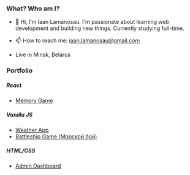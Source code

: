 ### What? Who am I?
- 👋 Hi, I’m Iaan Lamanosau. I'm passionate about learning web development and building new things. Currently studying full-time.
- 📫 How to reach me: iaan.lamanosau@gmail.com

- Live in Minsk, Belarus

### Portfolio
##### React
- [Memory Game](https://github.com/twentysixhugs/Memory-Cards-Game)

##### Vanilla JS
- [Weather App](https://github.com/twentysixhugs/Weather-app)
- [Battleship Game (Морской бой)](https://github.com/twentysixhugs/Battleship)

##### HTML/CSS
- [Admin Dashboard](https://github.com/twentysixhugs/Admin-dashboard)
